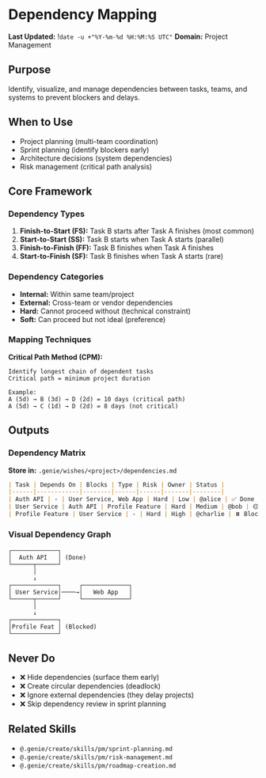 # Dependency Mapping
**Last Updated:** !`date -u +"%Y-%m-%d %H:%M:%S UTC"`
**Domain:** Project Management

## Purpose
Identify, visualize, and manage dependencies between tasks, teams, and systems to prevent blockers and delays.

## When to Use
- Project planning (multi-team coordination)
- Sprint planning (identify blockers early)
- Architecture decisions (system dependencies)
- Risk management (critical path analysis)

## Core Framework

### Dependency Types
1. **Finish-to-Start (FS):** Task B starts after Task A finishes (most common)
2. **Start-to-Start (SS):** Task B starts when Task A starts (parallel)
3. **Finish-to-Finish (FF):** Task B finishes when Task A finishes
4. **Start-to-Finish (SF):** Task B finishes when Task A starts (rare)

### Dependency Categories
- **Internal:** Within same team/project
- **External:** Cross-team or vendor dependencies
- **Hard:** Cannot proceed without (technical constraint)
- **Soft:** Can proceed but not ideal (preference)

### Mapping Techniques
**Critical Path Method (CPM):**
```
Identify longest chain of dependent tasks
Critical path = minimum project duration

Example:
A (5d) → B (3d) → D (2d) = 10 days (critical path)
A (5d) → C (1d) → D (2d) = 8 days (not critical)
```

## Outputs

### Dependency Matrix
**Store in:** `.genie/wishes/<project>/dependencies.md`

```markdown
| Task | Depends On | Blocks | Type | Risk | Owner | Status |
|------|------------|--------|------|------|-------|--------|
| Auth API | - | User Service, Web App | Hard | Low | @alice | ✅ Done |
| User Service | Auth API | Profile Feature | Hard | Medium | @bob | 🟡 In Progress |
| Profile Feature | User Service | - | Hard | High | @charlie | ⏸️ Blocked |
```

### Visual Dependency Graph
```
┌─────────────┐
│  Auth API   │ (Done)
└──────┬──────┘
       │
       ↓
┌─────────────┐     ┌─────────────┐
│ User Service│────→│   Web App   │
└──────┬──────┘     └─────────────┘
       │
       ↓
┌─────────────┐
│Profile Feat │ (Blocked)
└─────────────┘
```

## Never Do
- ❌ Hide dependencies (surface them early)
- ❌ Create circular dependencies (deadlock)
- ❌ Ignore external dependencies (they delay projects)
- ❌ Skip dependency review in sprint planning

## Related Skills
- `@.genie/create/skills/pm/sprint-planning.md`
- `@.genie/create/skills/pm/risk-management.md`
- `@.genie/create/skills/pm/roadmap-creation.md`
